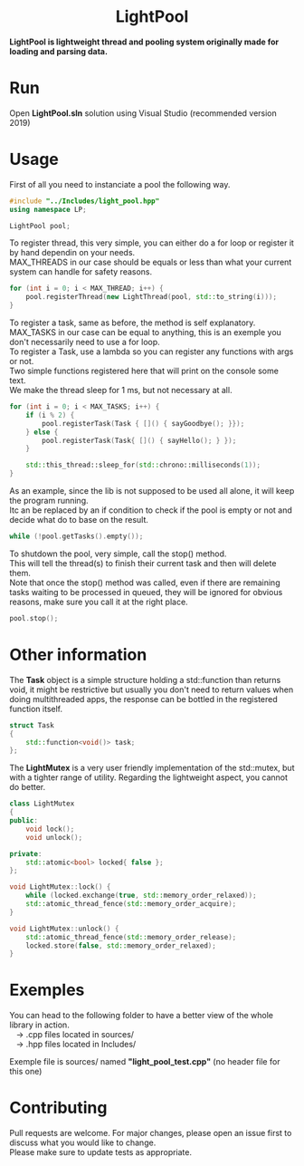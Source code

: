 <div align="center">

# LightPool
</div>

**LightPool is lightweight thread and pooling system originally made for loading and parsing data.**<br/>

# Run
Open **LightPool.sln** solution using Visual Studio (recommended version 2019)

# Usage
First of all you need to instanciate a pool the following way.<br/>
```cpp
#include "../Includes/light_pool.hpp"
using namespace LP;

LightPool pool;
```

To register thread, this very simple, you can either do a for loop or register it by hand dependin on your needs.<br/>
MAX_THREADS in our case should be equals or less than what your current system can handle for safety reasons.<br/>
```cpp
for (int i = 0; i < MAX_THREAD; i++) {
	pool.registerThread(new LightThread(pool, std::to_string(i)));
}
```

To register a task, same as before, the method is self explanatory.<br/>
MAX_TASKS in our case can be equal to anything, this is an exemple you don't necessarily need to use a for loop.<br/>
To register a Task, use a lambda so you can register any functions with args or not.<br/>
Two simple functions registered here that will print on the console some text.<br/>
We make the thread sleep for 1 ms, but not necessary at all.<br/>
```cpp
for (int i = 0; i < MAX_TASKS; i++) {
    if (i % 2) {
        pool.registerTask(Task { []() { sayGoodbye(); }});
    } else {
        pool.registerTask(Task{ []() { sayHello(); } });
    }

    std::this_thread::sleep_for(std::chrono::milliseconds(1));
}
```

As an example, since the lib is not supposed to be used all alone, it will keep the program running.<br/>
Itc an be replaced by an if condition to check if the pool is empty or not and decide what do to base on the result.<br/>
```cpp
while (!pool.getTasks().empty());
```

To shutdown the pool, very simple, call the stop() method.<br/>
This will tell the thread(s) to finish their current task and then will delete them.<br/>
Note that once the stop() method was called, even if there are remaining tasks waiting to be processed in queued, they will be ignored for obvious reasons, make sure you call it at the right place.<br/>
```cpp
pool.stop();
```

# Other information
The **Task** object is a simple structure holding a std::function than returns void, it might be restrictive but usually you don't need to return values when doing multithreaded apps, the response can be bottled in the registered function itself.<br/>
```cpp
struct Task
{
    std::function<void()> task;
};
```

The **LightMutex** is a very user friendly implementation of the std::mutex, but with a tighter range of utility. Regarding the lightweight aspect, you cannot do better.<br/>
```cpp
class LightMutex
{
public:
    void lock();
    void unlock();

private:
    std::atomic<bool> locked{ false };
};

void LightMutex::lock() {
    while (locked.exchange(true, std::memory_order_relaxed));
    std::atomic_thread_fence(std::memory_order_acquire);
}

void LightMutex::unlock() {
    std::atomic_thread_fence(std::memory_order_release);
    locked.store(false, std::memory_order_relaxed);
}
```

# Exemples
You can head to the following folder to have a better view of the whole library in action.<br/>
&nbsp;&nbsp; -> .cpp files located in sources/<br/>
&nbsp;&nbsp; -> .hpp files located in Includes/<br/>

Exemple file is sources/ named **"light_pool_test.cpp"** (no header file for this one)

# Contributing
Pull requests are welcome. For major changes, please open an issue first to discuss what you would like to change.<br/>
Please make sure to update tests as appropriate.<br/>